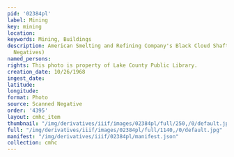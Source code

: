 ```yaml
---
pid: '02384pl'
label: Mining
key: mining
location: 
keywords: Mining, Buildings
description: American Smelting and Refining Company's Black Cloud Shaft (Francis Bochatey
  Negatives)
named_persons: 
rights: This photo is property of Lake County Public Library.
creation_date: 10/26/1968
ingest_date: 
latitude: 
longitude: 
format: Photo
source: Scanned Negative
order: '4395'
layout: cmhc_item
thumbnail: "/img/derivatives/iiif/images/02384pl/full/250,/0/default.jpg"
full: "/img/derivatives/iiif/images/02384pl/full/1140,/0/default.jpg"
manifest: "/img/derivatives/iiif/02384pl/manifest.json"
collection: cmhc
---
```

